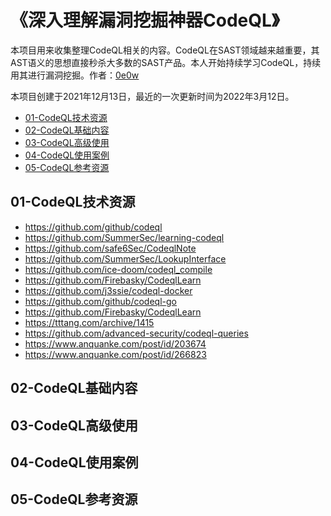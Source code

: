 # 《深入理解漏洞挖掘神器CodeQL》

本项目用来收集整理CodeQL相关的内容。CodeQL在SAST领域越来越重要，其AST语义的思想直接秒杀大多数的SAST产品。本人开始持续学习CodeQL，持续用其进行漏洞挖掘。作者：[0e0w](https://github.com/0e0w)

本项目创建于2021年12月13日，最近的一次更新时间为2022年3月12日。

- [01-CodeQL技术资源]()
- [02-CodeQL基础内容]()
- [03-CodeQL高级使用]()
- [04-CodeQL使用案例]()
- [05-CodeQL参考资源]()

## 01-CodeQL技术资源

- https://github.com/github/codeql
- https://github.com/SummerSec/learning-codeql
- https://github.com/safe6Sec/CodeqlNote
- https://github.com/SummerSec/LookupInterface
- https://github.com/ice-doom/codeql_compile
- https://github.com/Firebasky/CodeqlLearn
- https://github.com/j3ssie/codeql-docker
- https://github.com/github/codeql-go
- https://github.com/Firebasky/CodeqlLearn
- https://tttang.com/archive/1415
- https://github.com/advanced-security/codeql-queries
- https://www.anquanke.com/post/id/203674
- https://www.anquanke.com/post/id/266823

## 02-CodeQL基础内容

## 03-CodeQL高级使用

## 04-CodeQL使用案例

## 05-CodeQL参考资源